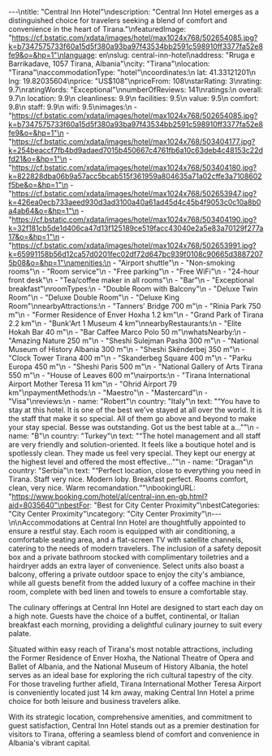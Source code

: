 ---\ntitle: "Central Inn Hotel"\ndescription: "Central Inn Hotel emerges as a distinguished choice for travelers seeking a blend of comfort and convenience in the heart of Tirana."\nfeaturedImage: "https://cf.bstatic.com/xdata/images/hotel/max1024x768/502654085.jpg?k=b7347575733f60a15d5f380a93ba97f43534bb2591c598910ff3377fa52e8fe9&o=&hp=1"\nlanguage: en\nslug: central-inn-hotel\naddress: "Rruga e Barrikadave, 1057 Tirana, Albania"\ncity: "Tirana"\nlocation: "Tirana"\naccommodationType: "hotel"\ncoordinates:\n  lat: 41.33121201\n  lng: 19.82035604\nprice: "US$108"\npriceFrom: 108\nstarRating: 3\nrating: 9.7\nratingWords: "Exceptional"\nnumberOfReviews: 141\nratings:\n  overall: 9.7\n  location: 9.9\n  cleanliness: 9.9\n  facilities: 9.5\n  value: 9.5\n  comfort: 9.8\n  staff: 9.9\n  wifi: 9.5\nimages:\n  - "https://cf.bstatic.com/xdata/images/hotel/max1024x768/502654085.jpg?k=b7347575733f60a15d5f380a93ba97f43534bb2591c598910ff3377fa52e8fe9&o=&hp=1"\n  - "https://cf.bstatic.com/xdata/images/hotel/max1024x768/503404177.jpg?k=254beaccf7fb4bd9adaed7015b450667c4761fb6a10c63deb4c48153c22dfd21&o=&hp=1"\n  - "https://cf.bstatic.com/xdata/images/hotel/max1024x768/503404180.jpg?k=822828dba06b9a57acc5bcab515f361959a804635a71a02cffe3a7108602f5be&o=&hp=1"\n  - "https://cf.bstatic.com/xdata/images/hotel/max1024x768/502653947.jpg?k=426ea0ecb733aeed930d3ad3100a40a61ad45d4c45b4f9053c0c10a8b0a4ab64&o=&hp=1"\n  - "https://cf.bstatic.com/xdata/images/hotel/max1024x768/503404190.jpg?k=32f181cb5de1d406ca47d13f125189ce519facc43040e2a5e83a70129f277a17&o=&hp=1"\n  - "https://cf.bstatic.com/xdata/images/hotel/max1024x768/502653991.jpg?k=65991158b56d12ca57d0201fec02df72d647bc939f0108c90665d38872075b08&o=&hp=1"\namenities:\n  - "Airport shuttle"\n  - "Non-smoking rooms"\n  - "Room service"\n  - "Free parking"\n  - "Free WiFi"\n  - "24-hour front desk"\n  - "Tea/coffee maker in all rooms"\n  - "Bar"\n  - "Exceptional breakfast"\nroomTypes:\n  - "Double Room with Balcony"\n  - "Deluxe Twin Room"\n  - "Deluxe Double Room"\n  - "Deluxe King Room"\nnearbyAttractions:\n  - "Tanners' Bridge 700 m"\n  - "Rinia Park 750 m"\n  - "Former Residence of Enver Hoxha 1.2 km"\n  - "Grand Park of Tirana 2.2 km"\n  - "Bunk'Art 1 Museum 4 km"\nnearbyRestaurants:\n  - "Elite Hokah Bar 40 m"\n  - "Bar Caffee Marco Polo 50 m"\nwhatsNearby:\n  - "Amazing Nature 250 m"\n  - "Sheshi Sulejman Pasha 300 m"\n  - "National Museum of History Albania 300 m"\n  - "Sheshi Skënderbej 350 m"\n  - "Clock Tower Tirana 400 m"\n  - "Skanderbeg Square 400 m"\n  - "Parku Europa 450 m"\n  - "Sheshi Paris 500 m"\n  - "National Gallery of Arts Tirana 550 m"\n  - "House of Leaves 600 m"\nairports:\n  - "Tirana International Airport Mother Teresa 11 km"\n  - "Ohrid Airport 79 km"\npaymentMethods:\n  - "Maestro"\n  - "Mastercard"\n  - "Visa"\nreviews:\n  - name: "Robert"\n    country: "Italy"\n    text: "“You have to stay at this hotel. It is one of the best we've stayed at all over the world.
It is the staff that make it so special. All of them go above and beyond to make your stay special.
Besse was outstanding. Got us the best table at a...”"\n  - name: "B"\n    country: "Turkey"\n    text: "“The hotel management and all staff are very friendly and solution-oriented. It feels like a boutique hotel and is spotlessly clean. They made us feel very special.
They kept our energy at the highest level and offered the most effective...”"\n  - name: "Dragan"\n    country: "Serbia"\n    text: "“Perfect location, close to everything you need in Tirana. Staff very nice. Modern loby. Breakfast perfect. Rooms comfort, clean, very nice. Warm recomandation.”"\nbookingURL: "https://www.booking.com/hotel/al/central-inn.en-gb.html?aid=8035640"\nbestFor: "Best for City Center Proximity"\nbestCategories: "City Center Proximity"\ncategory: "City Center Proximity"\n---\n\nAccommodations at Central Inn Hotel are thoughtfully appointed to ensure a restful stay. Each room is equipped with air conditioning, a comfortable seating area, and a flat-screen TV with satellite channels, catering to the needs of modern travelers. The inclusion of a safety deposit box and a private bathroom stocked with complimentary toiletries and a hairdryer adds an extra layer of convenience. Select units also boast a balcony, offering a private outdoor space to enjoy the city's ambiance, while all guests benefit from the added luxury of a coffee machine in their room, complete with bed linen and towels to ensure a comfortable stay.

The culinary offerings at Central Inn Hotel are designed to start each day on a high note. Guests have the choice of a buffet, continental, or Italian breakfast each morning, providing a delightful culinary journey to suit every palate.

Situated within easy reach of Tirana's most notable attractions, including the Former Residence of Enver Hoxha, the National Theatre of Opera and Ballet of Albania, and the National Museum of History Albania, the hotel serves as an ideal base for exploring the rich cultural tapestry of the city. For those traveling further afield, Tirana International Mother Teresa Airport is conveniently located just 14 km away, making Central Inn Hotel a prime choice for both leisure and business travelers alike.

With its strategic location, comprehensive amenities, and commitment to guest satisfaction, Central Inn Hotel stands out as a premier destination for visitors to Tirana, offering a seamless blend of comfort and convenience in Albania's vibrant capital.